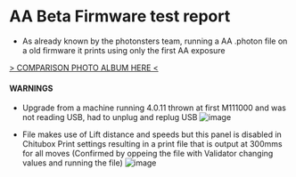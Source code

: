 # AA Beta Firmware test report

- As already known by the photonsters team, running a AA .photon file on a old firmware it prints using only the first AA exposure


[> COMPARISON PHOTO ALBUM HERE <](https://photos.app.goo.gl/dej22eQ37uocnX2Y8)

#### WARNINGS

- Upgrade from a machine running 4.0.11 thrown at first M111000 and was not reading USB, had to unplug and replug USB
![image](https://user-images.githubusercontent.com/11083514/56518115-85445c80-6536-11e9-910c-c2318e2d1e0f.png)

- File makes use of Lift distance and speeds but this panel is disabled in Chitubox Print settings resulting in a print file that is output at 300mms for all moves (Confirmed by oppeing the file with Validator changing values and running the file)
![image](https://user-images.githubusercontent.com/11083514/56517916-0818e780-6536-11e9-9902-7bd8d5470836.png)
